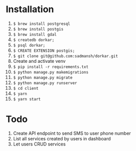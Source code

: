 # Installation

1. `$ brew install postgresql`
2. `$ brew install postgis`
3. `$ brew install gdal`
4. `$ createdb dorkar;`
5. `$ psql dorkar;`
6. `$ CREATE EXTENSION postgis;` 
7. `$ git clone git@github.com:sadmansh/dorkar.git`
8. Create and activate venv
9. `$ pip install -r requirements.txt`
10. `$ python manage.py makemigrations`
11. `$ python manage.py migrate`
12. `$ python manage.py runserver`
13. `$ cd client`
14. `$ yarn`
15. `$ yarn start`

# Todo

1. Create API endpoint to send SMS to user phone number
2. List all services created by users in dashboard
3. Let users CRUD services